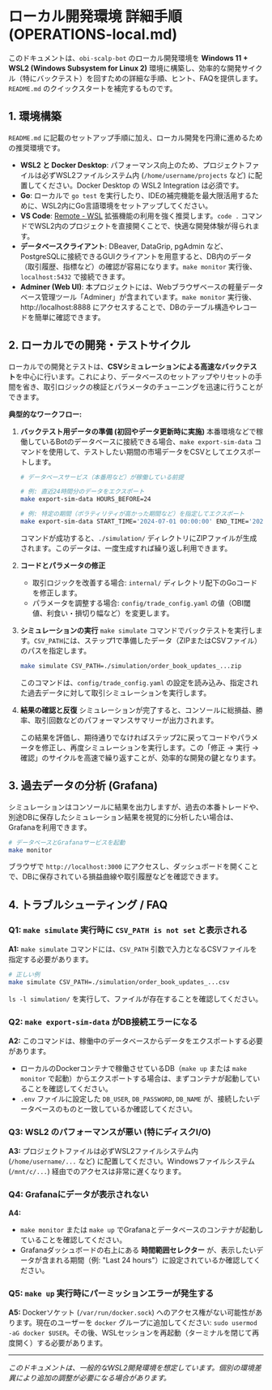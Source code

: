 # ローカル開発環境 詳細手順 (OPERATIONS-local.md)

このドキュメントは、`obi-scalp-bot` のローカル開発環境を **Windows 11 + WSL2 (Windows Subsystem for Linux 2)** 環境に構築し、効率的な開発サイクル（特にバックテスト）を回すための詳細な手順、ヒント、FAQを提供します。`README.md` のクイックスタートを補完するものです。

## 1. 環境構築

`README.md` に記載のセットアップ手順に加え、ローカル開発を円滑に進めるための推奨環境です。

-   **WSL2 と Docker Desktop**: パフォーマンス向上のため、プロジェクトファイルは必ずWSL2ファイルシステム内 (`/home/username/projects` など) に配置してください。Docker Desktop の WSL2 Integration は必須です。
-   **Go**: ローカルで `go test` を実行したり、IDEの補完機能を最大限活用するために、WSL2内にGo言語環境をセットアップしてください。
-   **VS Code**: [Remote - WSL](https://marketplace.visualstudio.com/items?itemName=ms-vscode-remote.remote-wsl) 拡張機能の利用を強く推奨します。`code .` コマンドでWSL2内のプロジェクトを直接開くことで、快適な開発体験が得られます。
-   **データベースクライアント**: DBeaver, DataGrip, pgAdmin など、PostgreSQLに接続できるGUIクライアントを用意すると、DB内のデータ（取引履歴、指標など）の確認が容易になります。`make monitor` 実行後、`localhost:5432` で接続できます。
-   **Adminer (Web UI)**: 本プロジェクトには、Webブラウザベースの軽量データベース管理ツール「Adminer」が含まれています。`make monitor` 実行後、 http://localhost:8888 にアクセスすることで、DBのテーブル構造やレコードを簡単に確認できます。

## 2. ローカルでの開発・テストサイクル

ローカルでの開発とテストは、**CSVシミュレーションによる高速なバックテスト**を中心に行います。これにより、データベースのセットアップやリセットの手間を省き、取引ロジックの検証とパラメータのチューニングを迅速に行うことができます。

**典型的なワークフロー:**

1.  **バックテスト用データの準備 (初回やデータ更新時に実施)**
    本番環境などで稼働しているBotのデータベースに接続できる場合、`make export-sim-data` コマンドを使用して、テストしたい期間の市場データをCSVとしてエクスポートします。
    ```bash
    # データベースサービス（本番用など）が稼働している前提

    # 例: 直近24時間分のデータをエクスポート
    make export-sim-data HOURS_BEFORE=24

    # 例: 特定の期間（ボラティリティが高かった期間など）を指定してエクスポート
    make export-sim-data START_TIME='2024-07-01 00:00:00' END_TIME='2024-07-01 03:00:00'
    ```
    コマンドが成功すると、`./simulation/` ディレクトリにZIPファイルが生成されます。このデータは、一度生成すれば繰り返し利用できます。

2.  **コードとパラメータの修正**
    -   取引ロジックを改善する場合: `internal/` ディレクトリ配下のGoコードを修正します。
    -   パラメータを調整する場合: `config/trade_config.yaml` の値（OBI閾値、利食い・損切り幅など）を変更します。

3.  **シミュレーションの実行**
    `make simulate` コマンドでバックテストを実行します。`CSV_PATH`には、ステップ1で準備したデータ（ZIPまたはCSVファイル）のパスを指定します。
    ```bash
    make simulate CSV_PATH=./simulation/order_book_updates_...zip
    ```
    このコマンドは、`config/trade_config.yaml` の設定を読み込み、指定された過去データに対して取引シミュレーションを実行します。

4.  **結果の確認と反復**
    シミュレーションが完了すると、コンソールに総損益、勝率、取引回数などのパフォーマンスサマリーが出力されます。

    この結果を評価し、期待通りでなければステップ2に戻ってコードやパラメータを修正し、再度シミュレーションを実行します。この「修正 → 実行 → 確認」のサイクルを高速で繰り返すことが、効率的な開発の鍵となります。

## 3. 過去データの分析 (Grafana)

シミュレーションはコンソールに結果を出力しますが、過去の本番トレードや、別途DBに保存したシミュレーション結果を視覚的に分析したい場合は、Grafanaを利用できます。

```bash
# データベースとGrafanaサービスを起動
make monitor
```
ブラウザで `http://localhost:3000` にアクセスし、ダッシュボードを開くことで、DBに保存されている損益曲線や取引履歴などを確認できます。


## 4. トラブルシューティング / FAQ

### Q1: `make simulate` 実行時に `CSV_PATH is not set` と表示される
**A1:** `make simulate` コマンドには、`CSV_PATH` 引数で入力となるCSVファイルを指定する必要があります。
   ```bash
   # 正しい例
   make simulate CSV_PATH=./simulation/order_book_updates_...csv
   ```
   `ls -l simulation/` を実行して、ファイルが存在することを確認してください。

### Q2: `make export-sim-data` がDB接続エラーになる
**A2:** このコマンドは、稼働中のデータベースからデータをエクスポートする必要があります。
- ローカルのDockerコンテナで稼働させているDB（`make up` または `make monitor` で起動）からエクスポートする場合は、まずコンテナが起動していることを確認してください。
- `.env` ファイルに設定した `DB_USER`, `DB_PASSWORD`, `DB_NAME` が、接続したいデータベースのものと一致しているか確認してください。

### Q3: WSL2 のパフォーマンスが悪い (特にディスクI/O)
**A3:** プロジェクトファイルは必ずWSL2ファイルシステム内 (`/home/username/...` など) に配置してください。Windowsファイルシステム (`/mnt/c/...`) 経由でのアクセスは非常に遅くなります。

### Q4: Grafanaにデータが表示されない
**A4:**
- `make monitor` または `make up` でGrafanaとデータベースのコンテナが起動していることを確認してください。
- Grafanaダッシュボードの右上にある **時間範囲セレクター** が、表示したいデータが含まれる期間（例: "Last 24 hours"）に設定されているか確認してください。

### Q5: `make up` 実行時にパーミッションエラーが発生する
**A5:** Dockerソケット (`/var/run/docker.sock`) へのアクセス権がない可能性があります。現在のユーザーを `docker` グループに追加してください: `sudo usermod -aG docker $USER`。その後、WSLセッションを再起動（ターミナルを閉じて再度開く）する必要があります。

---
*このドキュメントは、一般的なWSL2開発環境を想定しています。個別の環境差異により追加の調整が必要になる場合があります。*
